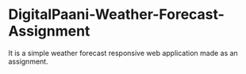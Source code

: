 # DigitalPaani-Weather-Forecast-Assignment
It is a simple weather forecast responsive web application made as an assignment.
